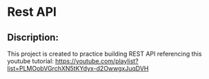 # Rest API
## Discription:
This project is created to practice building REST API referencing this youtube tutorial:
https://youtube.com/playlist?list=PLMOobVGrchXN5tKYdyx-d2OwwgxJuqDVH